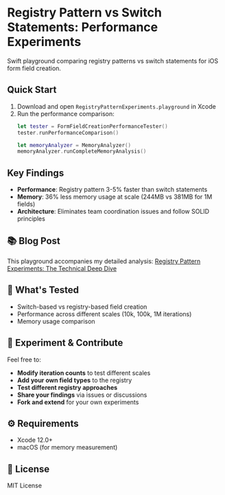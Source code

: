 # Registry Pattern vs Switch Statements: Performance Experiments

Swift playground comparing registry patterns vs switch statements for iOS form field creation.

## Quick Start

1. Download and open `RegistryPatternExperiments.playground` in Xcode
2. Run the performance comparison:
   ```swift
   let tester = FormFieldCreationPerformanceTester()
   tester.runPerformanceComparison()
   
   let memoryAnalyzer = MemoryAnalyzer()
   memoryAnalyzer.runCompleteMemoryAnalysis()
   ```

## Key Findings

- **Performance**: Registry pattern 3-5% faster than switch statements
- **Memory**: 36% less memory usage at scale (244MB vs 381MB for 1M fields)
- **Architecture**: Eliminates team coordination issues and follow SOLID principles

## 📚 Blog Post

This playground accompanies my detailed analysis: [Registry Pattern Experiments: The Technical Deep Dive](your-blog-link)

## 🎯 What's Tested

- Switch-based vs registry-based field creation
- Performance across different scales (10k, 100k, 1M iterations)
- Memory usage comparison

## 🚀 Experiment & Contribute

Feel free to:
- **Modify iteration counts** to test different scales
- **Add your own field types** to the registry
- **Test different registry approaches** 
- **Share your findings** via issues or discussions
- **Fork and extend** for your own experiments

## ⚙️ Requirements

- Xcode 12.0+
- macOS (for memory measurement)

## 📄 License

MIT License
